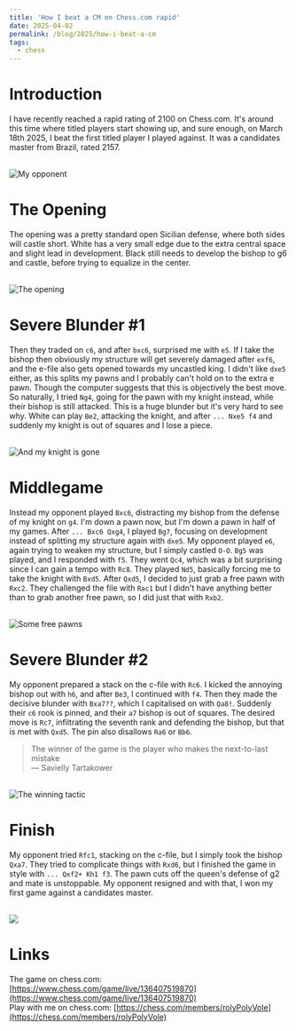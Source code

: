 ```yaml
---
title: 'How I beat a CM on Chess.com rapid'
date: 2025-04-02
permalink: /blog/2025/how-i-beat-a-cm
tags:
  - chess
---
```


# Introduction

I have recently reached a rapid rating of 2100 on Chess.com. It's around this time where titled players start showing up, and sure enough, on March 18th 2025, I beat the first titled player I played against. It was a candidates master from Brazil, rated 2157.

<br />

<img src="/images/blogs/how_i_beat_a_cm/image_1.png" alt="My opponent">

<br />

# The Opening

The opening was a pretty standard open Sicilian defense, where both sides will castle short. White has a very small edge due to the extra central space and slight lead in development. Black still needs to develop the bishop to g6 and castle, before trying to equalize in the center.

<br />

<img src="/images/blogs/how_i_beat_a_cm/opening.png" alt="The opening">

<br />

# Severe Blunder #1

Then they traded on `c6`, and after `bxc6`, surprised me with `e5`. If I take the bishop then obviously my structure will get severely damaged after `exf6`, and the e-file also gets opened towards my uncastled king. I didn't like `dxe5` either, as this splits my pawns and I probably can't hold on to the extra e pawn. Though the computer suggests that this is objectively the best move. So naturally, I tried `Ng4`, going for the pawn with my knight instead, while their bishop is still attacked. This is a huge blunder but it's very hard to see why. White can play `Be2`, attacking the knight, and after `... Nxe5 f4` and suddenly my knight is out of squares and I lose a piece.

<br />

<img src="/images/blogs/how_i_beat_a_cm/trap.png" alt="And my knight is gone">

<br />

# Middlegame

Instead my opponent played `Bxc6`, distracting my bishop from the defense of my knight on `g4`. I'm down a pawn now, but I'm down a pawn in half of my games. After `... Bxc6 Qxg4`, I played `Bg7`, focusing on development instead of splitting my structure again with `dxe5`. My opponent played `e6`, again trying to weaken my structure, but I simply castled `O-O`. `Bg5` was played, and I responded with `f5`. They went `Qc4`, which was a bit surprising since I can gain a tempo with `Rc8`. They played `Nd5`, basically forcing me to take the knight with `Bxd5`. After `Qxd5`, I decided to just grab a free pawn with `Rxc2`. They challenged the file with `Rac1` but I didn't have anything better than to grab another free pawn, so I did just that with `Rxb2`. 

<br />

<img src="/images/blogs/how_i_beat_a_cm/free_pawns.png" alt="Some free pawns">

<br />

# Severe Blunder #2

My opponent prepared a stack on the c-file with `Rc6`. I kicked the annoying bishop out with `h6`, and after `Be3`, I continued with `f4`. Then they made the decisive blunder with `Bxa7??`, which I capitalised on with `Qa8!`. Suddenly their `c6` rook is pinned, and their `a7` bishop is out of squares. The desired move is `Rc7`, infiltrating the seventh rank and defending the bishop, but that is met with `Qxd5`. The pin also disallows `Ra6` or `Bb6`.


> The winner of the game is the player who makes the next-to-last mistake<br />
> — Savielly Tartakower

<br />

<img src="/images/blogs/how_i_beat_a_cm/pin.png" alt="The winning tactic">

<br />

# Finish

My opponent tried `Rfc1`, stacking on the c-file, but I simply took the bishop `Qxa7`. They tried to complicate things with `Rxd6`, but I finished the game in style with `... Qxf2+ Kh1 f3`. The pawn cuts off the queen's defense of g2 and mate is unstoppable. My opponent resigned and with that, I won my first game against a candidates master.

<br />

<img src="/images/blogs/how_i_beat_a_cm/finish.png">

<br />

# Links
The game on chess.com: [https://www.chess.com/game/live/136407519870](https://www.chess.com/game/live/136407519870) <br />
Play with me on chess.com: [https://chess.com/members/rolyPolyVole](https://chess.com/members/rolyPolyVole)
